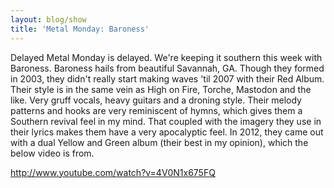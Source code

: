 ```yaml
---
layout: blog/show
title: 'Metal Monday: Baroness'
---
```


Delayed Metal Monday is delayed. We're keeping it southern this week with Baroness. Baroness hails from beautiful Savannah, GA. Though they formed in 2003, they didn't really start making waves 'til 2007 with their Red Album. Their style is in the same vein as High on Fire, Torche, Mastodon and the like. Very gruff vocals, heavy guitars and a droning style. Their melody patterns and hooks are very reminiscent of hymns, which gives them a Southern revival feel in my mind. That coupled with the imagery they use in their lyrics makes them have a very apocalyptic feel. In 2012, they came out with a dual Yellow and Green album (their best in my opinion), which the below video is from.

http://www.youtube.com/watch?v=4V0N1x675FQ
